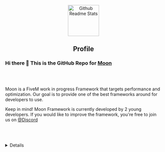 <p align="center">
 <img width="100px" src="https://cdn140.picsart.com/313796458203211.png" align="center" alt="Github Readme Stats" />
 <h2 align="center">Profile</h2>
</p>

### Hi there 👋 This is the GitHub Repo for [Moon](https://github.com/moon-framework)

<br />
<br />

<div>
 <p>

Moon is a FiveM work in progress Framework that targets performance and optimization. Our goal is to provide one of the best frameworks around for developers to use.

Keep in mind! Moon Framework is currently developed by 2 young developers. If you would like to improve the framework, you're free to join us on [@Discord](https://discord.gg/mQ7wUAYGJ4)

</h4>
</div>

<br />
<br />
<br />
<details>


Last Edited on: 25/03/2022
